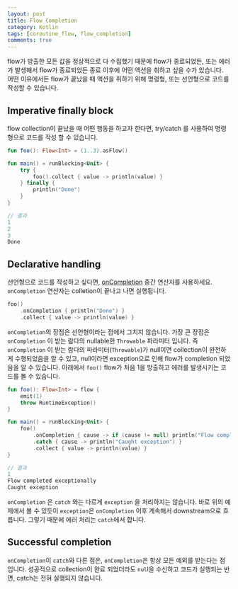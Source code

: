 ```yaml
---
layout: post
title: Flow Completion
category: Kotlin
tags: [coroutine_flow, flow_completion]
comments: true
---
```


flow가 방출한 모든 값을 정상적으로 다 수집했기 때문에 flow가 종료되었든, 또는 에러가 발생해서 flow가 종료되었든 종료 이후에 어떤 액션을 취하고 싶을 수가 있습니다. 어떤 이유에서든 flow가 끝났을 때 액션을 취하기 위해 명령형, 또는 선언형으로 코드를 작성할 수 있습니다.

## Imperative finally block

flow collection이 끝났을 때 어떤 행동을 하고자 한다면, try/catch 를 사용하여 명령형으로 코드를 작성 할 수 있습니다.

```kotlin
fun foo(): Flow<Int> = (1..3).asFlow()

fun main() = runBlocking<Unit> {
    try {
        foo().collect { value -> println(value) }
    } finally {
        println("Done")
    }
}
```

```kotlin
// 결과
1
2
3
Done
```

## Declarative handling

선언형으로 코드를 작성하고 싶다면, [onCompletion](<[https://kotlin.github.io/kotlinx.coroutines/kotlinx-coroutines-core/kotlinx.coroutines.flow/on-completion.html](https://kotlin.github.io/kotlinx.coroutines/kotlinx-coroutines-core/kotlinx.coroutines.flow/on-completion.html)>) 중간 연산자를 사용하세요. `onCompletion` 연산자는 colletion이 끝나고 나면 실행됩니다.

```kotlin
foo()
    .onCompletion { println("Done") }
    .collect { value -> println(value) }
```

`onCompletion`의 장점은 선언형이라는 점에서 그치지 않습니다. 가장 큰 장점은 `onCompletion` 이 받는 람다의 nullable한 `Throwable` 파라미터 입니다. 즉 `onCompletion` 이 받는 람다의 파라미터(`Throwable`)가 null이면 collection이 완전하게 수행되었음을 알 수 있고, null이라면 exception으로 인해 flow가 completion 되었음을 알 수 있습니다. 아래에서 `foo()` flow가 처음 1을 방출하고 에러를 발생시키는 코드를 볼 수 있습니다.

```kotlin
fun foo(): Flow<Int> = flow {
    emit(1)
    throw RuntimeException()
}

fun main() = runBlocking<Unit> {
    foo()
        .onCompletion { cause -> if (cause != null) println("Flow completed exceptionally") }
        .catch { cause -> println("Caught exception") }
        .collect { value -> println(value) }
}
```

```kotlin
// 결과
1
Flow completed exceptionally
Caught exception
```

`onCompletion` 은 `catch` 와는 다르게 `exception` 을 처리하지는 않습니다. 바로 위의 예제에서 볼 수 있듯이 `exception`은 `onCompletion` 이후 계속해서 downstream으로 흐릅니다. 그렇기 때문에 에러 처리는 `catch`에서 합니다.

## Successful completion

`onCompletion`이 `catch`와 다른 점은, `onCompletion`은 항상 모든 예외를 받는다는 점입니다. 성공적으로 collection이 완료 되었더라도 `nul`l을 수신하고 코드가 실행되는 반면, catch는 전혀 실행되지 않습니다.
